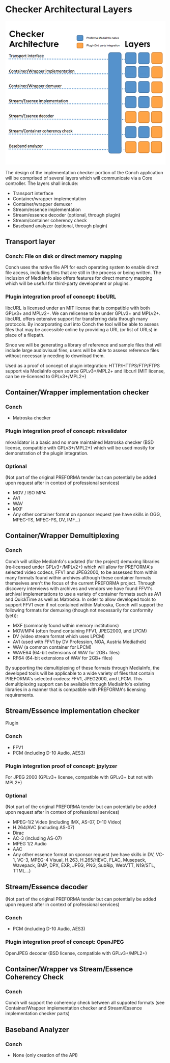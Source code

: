 # Checker Architectural Layers

![Checker Architecture Layers](./CheckerArchitectureLayers.png)

The design of the implementation checker portion of the Conch application will be comprised of several layers which will communicate via a Core controller. The layers shall include:

* Transport interface
* Container/wrapper implementation
* Container/wrapper demuxer
* Stream/essence implementation
* Stream/essence decoder (optional, through plugin)
* Stream/container coherency check
* Baseband analyzer (optional, through plugin)

## Transport layer

### Conch: File on disk or direct memory mapping

Conch uses the native file API for each operating system to enable direct file access, including files that are still in the process or being written. The inclusion of MediaInfo also offers features for direct memory mapping which will be useful for third-party development or plugins.

### Plugin integration proof of concept: libcURL

libcURL is licensed under an MIT license that is compatible with both GPLv3+ and MPLv2+. We can relicense to be under GPLv3+ and MPLv2+. libcURL offers extensive support for transferring data through many protocols. By incorporating curl into Conch the tool will be able to assess files that may be accessible online by providing a URL (or list of URLs) in place of a filepath.

Since we will be generating a library of reference and sample files that will include large audiovisual files, users will be able to assess reference files without necessarily needing to download them.

Used as a proof of concept of plugin integration: 
HTTP/HTTPS/FTP/FTPS support via MediaInfo open source GPLv3+/MPL2+ and libcurl (MIT license, can be re-licensed to GPLv3+/MPL2+)


## Container/Wrapper implementation checker

### Conch

- Matroska checker

### Plugin integration proof of concept: mkvalidator
mkvalidator is a basic and no more maintained Matroska checker (BSD license, compatible with GPLv3+/MPL2+) which will be used mostly for demonstration of the plugin integration.

### Optional 

(Not part of the original PREFORMA tender but can potentially be added upon request after in context of professional services)

- MOV / ISO MP4
- AVI
- WAV
- MXF
- Any other container format on sponsor request (we have skills in OGG, MPEG-TS, MPEG-PS, DV, IMF…)

## Container/Wrapper Demultiplexing

### Conch

Conch will utilize MediaInfo's updated (for the project) demuxing libraries (re-licensed under GPLv3+/MPLv2+) which will allow for PREFORMA's selected video codecs, FFV1 and JPEG2000, to be assessed from within many formats found within archives although these container formats themselves aren't the focus of the current PREFORMA project. Through discovery interviews with archives and vendors we have found FFV1's archival implementations to use a variety of container formats such as AVI and QuickTime as well as Matroska. In order to allow developed tools to support FFV1 even if not contained within Matroska, Conch will support the following formats for demuxing (though not necessarily for conformity (yet)):

- MXF (commonly found within memory institutions)
- MOV/MP4 (often found containing FFV1, JPEG2000, and LPCM)
- DV (video stream format which uses LPCM)
- AVI (used with FFV1 by DV Profession, NOA, Austria Mediathek)
- WAV (a common container for LPCM)
- WAVE64 (64-bit extensions of WAV for 2GB+ files)
- RF64 (64-bit extensions of WAV for 2GB+ files)

By supporting the demultiplexing of these formats through MediaInfo, the developed tools will be applicable to a wide variety of files that contain PREFORMA's selected codecs: FFV1, JPEG2000, and LPCM. This demultiplexing support can be available through MediaInfo's existing libraries in a manner that is compatible with PREFORMA's licensing requirements.

## Stream/Essence implementation checker

Plugin

### Conch

- FFV1
- PCM (including D-10 Audio, AES3)

### Plugin integration proof of concept: jpylyzer
For JPEG 2000 (GPLv3+ license, compatible with GPLv3+ but not with MPL2+)

### Optional 

(Not part of the original PREFORMA tender but can potentially be added upon request after in context of professional services)

- MPEG-1/2 Video (including IMX, AS-07, D-10 Video)
- H.264/AVC (including AS-07)
- Dirac
- AC-3 (including AS-07)
- MPEG 1/2 Audio
- AAC
- Any other essence format on sponsor request (we have skills in DV, VC-1, VC-3, MPEG-4 Visual, H.263, H.265/HEVC, FLAC, Musepack, Wavepack, BMP, DPX, EXR, JPEG, PNG, SubRip, WebVTT, N19/STL, TTML…)

## Stream/Essence decoder

(Not part of the original PREFORMA tender but can potentially be added upon request after in context of professional services)

### Conch

- PCM (including D-10 Audio, AES3)

### Plugin integration proof of concept: OpenJPEG
OpenJPEG decoder (BSD license, compatible with GPLv3+/MPL2+)


## Container/Wrapper vs Stream/Essence Coherency Check

### Conch
Conch will support the coherency check between all suppoted formats (see Container/Wrapper implementation checker and Stream/Essence implementation checker parts)

## Baseband Analyzer

### Conch

- None (only creation of the API)

